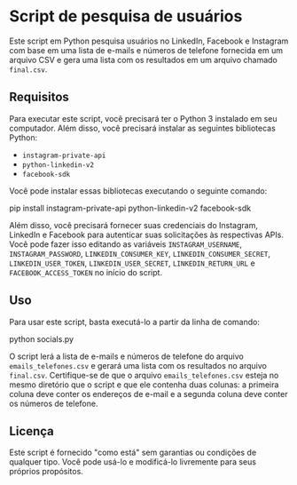 # Script de pesquisa de usuários

Este script em Python pesquisa usuários no LinkedIn, Facebook e Instagram com base em uma lista de e-mails e números de telefone fornecida em um arquivo CSV e gera uma lista com os resultados em um arquivo chamado `final.csv`.

## Requisitos

Para executar este script, você precisará ter o Python 3 instalado em seu computador. Além disso, você precisará instalar as seguintes bibliotecas Python:

- `instagram-private-api`
- `python-linkedin-v2`
- `facebook-sdk`

Você pode instalar essas bibliotecas executando o seguinte comando:

pip install instagram-private-api python-linkedin-v2 facebook-sdk


Além disso, você precisará fornecer suas credenciais do Instagram, LinkedIn e Facebook para autenticar suas solicitações às respectivas APIs. Você pode fazer isso editando as variáveis `INSTAGRAM_USERNAME`, `INSTAGRAM_PASSWORD`, `LINKEDIN_CONSUMER_KEY`, `LINKEDIN_CONSUMER_SECRET`, `LINKEDIN_USER_TOKEN`, `LINKEDIN_USER_SECRET`, `LINKEDIN_RETURN_URL` e `FACEBOOK_ACCESS_TOKEN` no início do script.

## Uso

Para usar este script, basta executá-lo a partir da linha de comando:

python socials.py

O script lerá a lista de e-mails e números de telefone do arquivo `emails_telefones.csv` e gerará uma lista com os resultados no arquivo `final.csv`. Certifique-se de que o arquivo `emails_telefones.csv` esteja no mesmo diretório que o script e que ele contenha duas colunas: a primeira coluna deve conter os endereços de e-mail e a segunda coluna deve conter os números de telefone.

## Licença

Este script é fornecido "como está" sem garantias ou condições de qualquer tipo. Você pode usá-lo e modificá-lo livremente para seus próprios propósitos.

